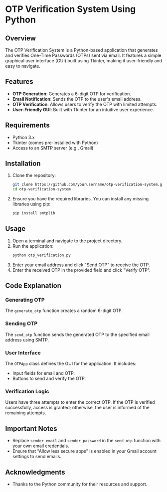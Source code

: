 # OTP Verification System Using Python

## Overview
The OTP Verification System is a Python-based application that generates and verifies One-Time Passwords (OTPs) sent via email. It features a simple graphical user interface (GUI) built using Tkinter, making it user-friendly and easy to navigate.

## Features
- **OTP Generation**: Generates a 6-digit OTP for verification.
- **Email Notification**: Sends the OTP to the user's email address.
- **OTP Verification**: Allows users to verify the OTP with limited attempts.
- **User-Friendly GUI**: Built with Tkinter for an intuitive user experience.

## Requirements
- Python 3.x
- Tkinter (comes pre-installed with Python)
- Access to an SMTP server (e.g., Gmail)

## Installation
1. Clone the repository:
   ```bash
   git clone https://github.com/yourusername/otp-verification-system.git
   cd otp-verification-system
   ```

2. Ensure you have the required libraries. You can install any missing libraries using pip:
   ```bash
   pip install smtplib
   ```

## Usage
1. Open a terminal and navigate to the project directory.
2. Run the application:
   ```bash
   python otp_verification.py
   ```
3. Enter your email address and click "Send OTP" to receive the OTP.
4. Enter the received OTP in the provided field and click "Verify OTP".

## Code Explanation

### Generating OTP
The `generate_otp` function creates a random 6-digit OTP.

### Sending OTP
The `send_otp` function sends the generated OTP to the specified email address using SMTP.

### User Interface
The `OTPApp` class defines the GUI for the application. It includes:
- Input fields for email and OTP.
- Buttons to send and verify the OTP.

### Verification Logic
Users have three attempts to enter the correct OTP. If the OTP is verified successfully, access is granted; otherwise, the user is informed of the remaining attempts.

## Important Notes
- Replace `sender_email` and `sender_password` in the `send_otp` function with your own email credentials.
- Ensure that "Allow less secure apps" is enabled in your Gmail account settings to send emails.

## Acknowledgments
- Thanks to the Python community for their resources and support.
